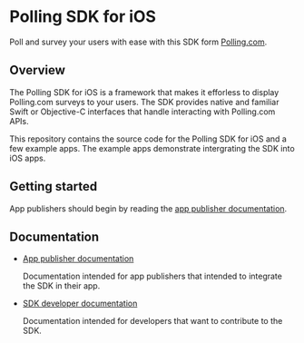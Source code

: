 # Polling SDK for iOS

Poll and survey your users with ease with this SDK form
[Polling.com](https://polling.com).

## Overview

The Polling SDK for iOS is a framework that makes it efforless to
display Polling.com surveys to your users. The SDK provides native and
familiar Swift or Objective-C interfaces that handle interacting with
Polling.com APIs.

This repository contains the source code for the Polling SDK for iOS
and a few example apps. The example apps demonstrate intergrating the
SDK into iOS apps.

## Getting started

App publishers should begin by reading the [app publisher
documentation](https://pollinginc.github.io/polling-sdk-ios).

## Documentation

- [App publisher documentation](https://pollinginc.github.io/polling-sdk-ios)

    Documentation intended for app publishers that intended to
    integrate the SDK in their app.

- [SDK developer documentation](https://pollinginc.github.io/polling-sdk-ios/sdkdev)

    Documentation intended for developers that want to contribute to
    the SDK.
